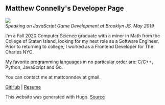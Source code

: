## Matthew Connelly's Developer Page

![](/images/me.png)  
_Speaking on JavaScript Game Development at Brooklyn JS, May 2019_

I'm a Fall 2020 Computer Science graduate with a minor in Math from the College of Staten Island, looking for my next role as a Software Engineer. Prior to returning to college, I worked as a Frontend Developer for The Charles NYC.

My favorite programming languages in no particular order are: C/C++, Python, JavaScript and Go.

You can contact me at mattconndev at gmail.

[GitHub](https://github.com/mattConn) | [Resume](https://docs.google.com/document/d/1xpLTFJak9plpU-bo0I6GRmdDIijkfauvG1_zgg2dopc)

This website was generated with Hugo. [Source](https://github.com/mattConn/mattconndev)